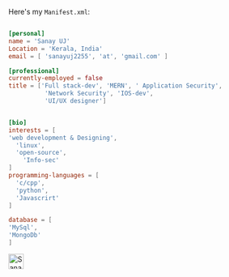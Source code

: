 





              

Here's my `Manifest.xml`:

```toml

[personal]
name = 'Sanay UJ'
Location = 'Kerala, India'
email = [ 'sanayuj2255', 'at', 'gmail.com' ]

[professional]
currently-employed = false
title = ['Full stack-dev', 'MERN', ' Application Security', 
          'Network Security', 'IOS-dev',
          'UI/UX designer']


[bio]
interests = [
'web development & Designing',
  'linux',
  'open-source',
    'Info-sec'
]
programming-languages = [
  'c/cpp',
  'python',
  'Javascrirt'
]

database = [
'MySql',
'MongoDb'
]

```





 <a href="https://github.com/sanayuj/sanay2255/edit/main/README.md">
    <img src="https://www.vectorlogo.zone/logos/linkedin/linkedin-icon.svg" alt="Sanay UJ's LinkedIn Profile" height="30" width="30">
  </a>


<p align="center">
  
 
</p>

<p align="left">


<!--   <img src="https://github-readme-stats.vercel.app/api?username=mohdjishin&show_icons=true"  /> 


 -->
